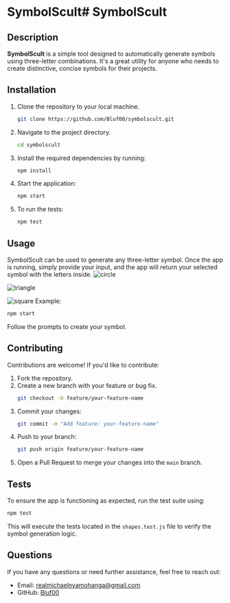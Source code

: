 # SymbolScult# SymbolScult

## Description
**SymbolScult** is a simple tool designed to automatically generate symbols using three-letter combinations. It's a great utility for anyone who needs to create distinctive, concise symbols for their projects.

## Installation
1. Clone the repository to your local machine.
   ```bash
   git clone https://github.com/Bluf00/symbolscult.git
   ```
2. Navigate to the project directory.
   ```bash
   cd symbolscult
   ```
3. Install the required dependencies by running:
   ```bash
   npm install
   ```
4. Start the application:
   ```bash
   npm start
   ```
5. To run the tests:
   ```bash
   npm test
   ```

## Usage
SymbolScult can be used to generate any three-letter symbol. Once the app is running, simply provide your input, and the app will return your selected symbol with the letters inside.
![circle](https://github.com/user-attachments/assets/0544a05c-036b-47f4-9c0e-23047eee6a27)

![triangle](https://github.com/user-attachments/assets/db5f2589-c86c-4808-9553-cd83146ea471)

![square](https://github.com/user-attachments/assets/f4b7679d-f4b7-483e-b646-95b4ccb9d3c5)
Example:
```bash
npm start
```

Follow the prompts to create your symbol.

## Contributing
Contributions are welcome! If you'd like to contribute:
1. Fork the repository.
2. Create a new branch with your feature or bug fix.
   ```bash
   git checkout -b feature/your-feature-name
   ```
3. Commit your changes:
   ```bash
   git commit -m "Add feature: your-feature-name"
   ```
4. Push to your branch:
   ```bash
   git push origin feature/your-feature-name
   ```
5. Open a Pull Request to merge your changes into the `main` branch.

## Tests
To ensure the app is functioning as expected, run the test suite using:
```bash
npm test
```
This will execute the tests located in the `shapes.test.js` file to verify the symbol generation logic.

## Questions
If you have any questions or need further assistance, feel free to reach out:
- Email: [realmichaelnyamohanga@gmail.com](mailto:realmichaelnyamohanga@gmail.com)
- GitHub: [Bluf00](https://github.com/Bluf00)


